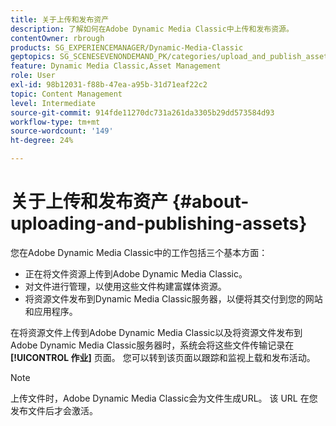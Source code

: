 ```yaml
---
title: 关于上传和发布资产
description: 了解如何在Adobe Dynamic Media Classic中上传和发布资源。
contentOwner: rbrough
products: SG_EXPERIENCEMANAGER/Dynamic-Media-Classic
geptopics: SG_SCENESEVENONDEMAND_PK/categories/upload_and_publish_assets
feature: Dynamic Media Classic,Asset Management
role: User
exl-id: 98b12031-f88b-47ea-a95b-31d71eaf22c2
topic: Content Management
level: Intermediate
source-git-commit: 914fde11270dc731a261da3305b29dd573584d93
workflow-type: tm+mt
source-wordcount: '149'
ht-degree: 24%

---
```


# 关于上传和发布资产 {#about-uploading-and-publishing-assets}

您在Adobe Dynamic Media Classic中的工作包括三个基本方面：

* 正在将文件资源上传到Adobe Dynamic Media Classic。
* 对文件进行管理，以使用这些文件构建富媒体资源。
* 将资源文件发布到Dynamic Media Classic服务器，以便将其交付到您的网站和应用程序。

在将资源文件上传到Adobe Dynamic Media Classic以及将资源文件发布到Adobe Dynamic Media Classic服务器时，系统会将这些文件传输记录在 **[!UICONTROL 作业]** 页面。 您可以转到该页面以跟踪和监视上载和发布活动。

>[!NOTE]
>
>上传文件时，Adobe Dynamic Media Classic会为文件生成URL。 该 URL 在您发布文件后才会激活。

<!-- >[!NOTE]
>
>A new Instant Publish feature was made available shortly after the release of Adobe Dynamic Media Classic 6.0. This feature, which publishes assets immediately with one step, is being rolled out gradually, replacing the **[!UICONTROL Mark for Publish]** functionality. Some users will continue to see the current interface and functionality for a while, until they are included in the rollout. In addition, some assets will continue to use the "Mark for Publish" process for a while after the rollout. -->

